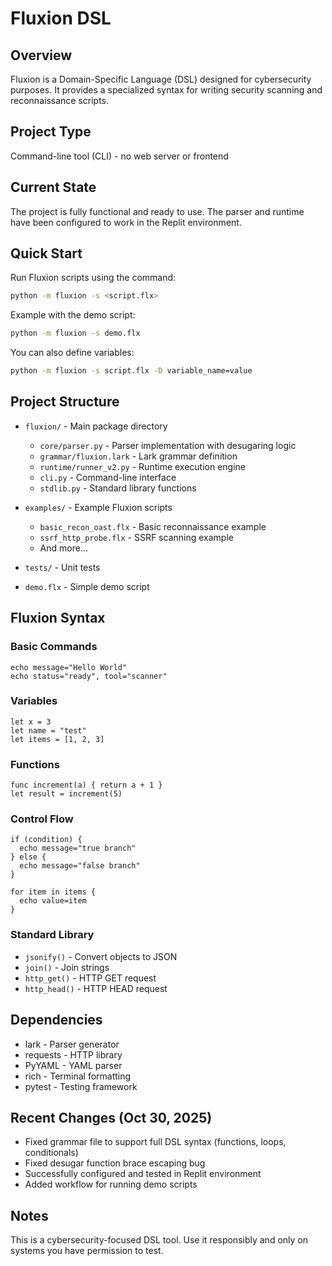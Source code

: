 # Fluxion DSL

## Overview
Fluxion is a Domain-Specific Language (DSL) designed for cybersecurity purposes. It provides a specialized syntax for writing security scanning and reconnaissance scripts.

## Project Type
Command-line tool (CLI) - no web server or frontend

## Current State
The project is fully functional and ready to use. The parser and runtime have been configured to work in the Replit environment.

## Quick Start

Run Fluxion scripts using the command:
```bash
python -m fluxion -s <script.flx>
```

Example with the demo script:
```bash
python -m fluxion -s demo.flx
```

You can also define variables:
```bash
python -m fluxion -s script.flx -D variable_name=value
```

## Project Structure

- `fluxion/` - Main package directory
  - `core/parser.py` - Parser implementation with desugaring logic
  - `grammar/fluxion.lark` - Lark grammar definition
  - `runtime/runner_v2.py` - Runtime execution engine
  - `cli.py` - Command-line interface
  - `stdlib.py` - Standard library functions

- `examples/` - Example Fluxion scripts
  - `basic_recon_oast.flx` - Basic reconnaissance example
  - `ssrf_http_probe.flx` - SSRF scanning example
  - And more...

- `tests/` - Unit tests
- `demo.flx` - Simple demo script

## Fluxion Syntax

### Basic Commands
```
echo message="Hello World"
echo status="ready", tool="scanner"
```

### Variables
```
let x = 3
let name = "test"
let items = [1, 2, 3]
```

### Functions
```
func increment(a) { return a + 1 }
let result = increment(5)
```

### Control Flow
```
if (condition) {
  echo message="true branch"
} else {
  echo message="false branch"
}

for item in items {
  echo value=item
}
```

### Standard Library
- `jsonify()` - Convert objects to JSON
- `join()` - Join strings
- `http_get()` - HTTP GET request
- `http_head()` - HTTP HEAD request

## Dependencies
- lark - Parser generator
- requests - HTTP library
- PyYAML - YAML parser
- rich - Terminal formatting
- pytest - Testing framework

## Recent Changes (Oct 30, 2025)
- Fixed grammar file to support full DSL syntax (functions, loops, conditionals)
- Fixed desugar function brace escaping bug
- Successfully configured and tested in Replit environment
- Added workflow for running demo scripts

## Notes
This is a cybersecurity-focused DSL tool. Use it responsibly and only on systems you have permission to test.
